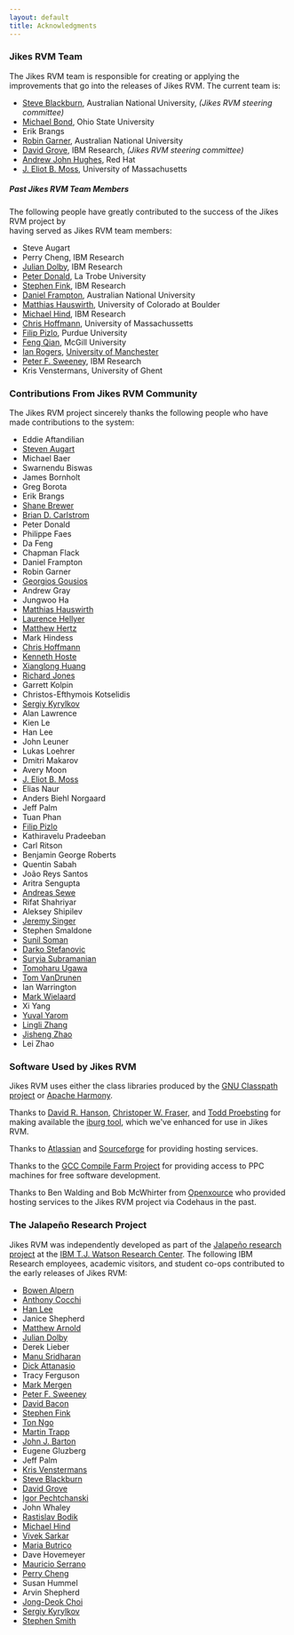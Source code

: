 ```yaml
---
layout: default
title: Acknowledgments
---
```


### Jikes RVM Team

The Jikes RVM team is responsible for creating or applying the improvements that go into the releases of Jikes RVM. The current team is:

- [Steve Blackburn](http://cs.anu.edu.au/~Steve.Blackburn), Australian National University, _(Jikes RVM steering committee)_
- [Michael Bond](http://www.cs.utexas.edu/~mikebond/), Ohio State University
- Erik Brangs
- [Robin Garner](mailto:rgarner@users.sourceforge.net), Australian National University
- [David Grove](http://www.research.ibm.com/people/d/dgrove), IBM Research, _(Jikes RVM steering committee)_
- [Andrew John Hughes](http://fuseyism.com/), Red Hat
- [J. Eliot B. Moss](http://ali-www.cs.umass.edu/~moss), University of Massachusetts

##### Past Jikes RVM Team Members

The following people have greatly contributed to the success of the Jikes RVM project by  
 having served as Jikes RVM team members:

- Steve Augart
- Perry Cheng, IBM Research
- [Julian Dolby](mailto:dolby-oss@users.sourceforge.net), IBM Research
- [Peter Donald](http://www.realityforge.org/), La Trobe University
- [Stephen Fink](http://www.research.ibm.com/people/s/sfink), IBM Research
- [Daniel Frampton](mailto:dframpton-oss@users.sourceforge.net), Australian National University
- [Matthias Hauswirth](http://www.inf.unisi.ch/faculty/hauswirth), University of Colorado at Boulder
- [Michael Hind](http://www.research.ibm.com/people/h/hind), IBM Research
- [Chris Hoffmann](http://ali-www.cs.umass.edu/~hoffmann), University of Massachussetts
- [Filip Pizlo](http://homepage.mac.com/pizlo/), Purdue University
- [Feng Qian](http://www.sable.mcgill.ca/~fqian), McGill University
- [Ian Rogers](http://www.cs.man.ac.uk/~irogers/), [University of Manchester](http://www.manchester.ac.uk/)
- [Peter F. Sweeney](http://www.research.ibm.com/people/p/pfs), IBM Research
- Kris Venstermans, University of Ghent

### Contributions From Jikes RVM Community

The Jikes RVM project sincerely thanks the following people who have made contributions to the system:

- Eddie Aftandilian
- [Steven Augart](http://www.augart.com/)
- Michael Baer
- Swarnendu Biswas
- James Bornholt
- Greg Borota
- Erik Brangs
- [Shane Brewer](http://www.cs.ualberta.ca/~brewer)
- [Brian D. Carlstrom](http://carlstrom.com/)
- Peter Donald
- Philippe Faes
- Da Feng
- Chapman Flack
- Daniel Frampton
- Robin Garner
- [Georgios Gousios](http://istlab.dmst.aueb.gr/~george/)
- Andrew Gray
- Jungwoo Ha
- [Matthias Hauswirth](http://www.inf.unisi.ch/faculty/hauswirth)
- [Laurence Hellyer](http://www.cs.kent.ac.uk/people/rpg/lh243/)
- [Matthew Hertz](http://www-ali.cs.umass.edu/~hertz/)
- Mark Hindess
- [Chris Hoffmann](http://ali-www.cs.umass.edu/~hoffmann)
- [Kenneth Hoste](http://users.elis.ugent.be/~kehoste/)
- [Xianglong Huang](http://www.cs.utexas.edu/users/xlhuang)
- [Richard Jones](http://www.cs.kent.ac.uk/people/staff/rej/)
- Garrett Kolpin
- Christos-Efthymois Kotselidis
- [Sergiy Kyrylkov](http://www.cs.unm.edu/~sergiy)
- Alan Lawrence
- Kien Le
- Han Lee
- John Leuner
- Lukas Loehrer
- Dmitri Makarov
- Avery Moon
- [J. Eliot B. Moss](http://ali-www.cs.umass.edu/~moss)
- Elias Naur
- Anders Biehl Norgaard
- Jeff Palm
- Tuan Phan
- [Filip Pizlo](http://homepage.mac.com/pizlo/)
- Kathiravelu Pradeeban
- Carl Ritson
- Benjamin George Roberts
- Quentin Sabah
- João Reys Santos
- Aritra Sengupta
- [Andreas Sewe](http://www.stg.tu-darmstadt.de/staff/andreas_sewe/)
- Rifat Shahriyar
- Aleksey Shipilev
- [Jeremy Singer](http://www.cs.man.ac.uk/~jsinger/)
- Stephen Smaldone
- [Sunil Soman](http://www.cs.ucsb.edu/~sunils)
- [Darko Stefanovic](http://www.cs.unm.edu/~darko)
- [Suryia Subramanian](http://www.cs.utexas.edu/~suriya/)
- [Tomoharu Ugawa](http://spa.cs.uec.ac.jp/~ugawa/index-e.html)
- [Tom VanDrunen](http://www.cs.purdue.edu/people/vandrutj)
- Ian Warrington
- [Mark Wielaard](http://klomp.org/mark)
- Xi Yang
- [Yuval Yarom](http://www.cs.adelaide.edu.au/~yval/)
- [Lingli Zhang](http://www.cs.ucsb.edu/~lingli_z)
- [Jisheng Zhao](http://www.cs.manchester.ac.uk/apt/people/jzhao/)
- Lei Zhao

### Software Used by Jikes RVM

Jikes RVM uses either the class libraries produced by the [GNU Classpath project](http://www.gnu.org/software/classpath) or [Apache Harmony](http://harmony.apache.org/).

Thanks to [David R. Hanson](http://research.microsoft.com/~drh), [Christoper W. Fraser](http://research.microsoft.com/~cwfraser), and [Todd Proebsting](http://research.microsoft.com/~toddpro) for making available the [iburg tool](http://cs.princeton.edu/software/iburg), which we've enhanced for use in Jikes RVM.

Thanks to [Atlassian](https://www.atlassian.com) and [Sourceforge](http://www.sourceforge.org) for providing hosting services.

Thanks to the [GCC Compile Farm Project](https://gcc.gnu.org/wiki/CompileFarm) for providing access to PPC machines for free software development.

Thanks to Ben Walding and Bob McWhirter from [Openxource](http://openxource.com/) who provided hosting services to the Jikes RVM project via Codehaus in the past.

### The Jalapeño Research Project

Jikes RVM was independently developed as part of the [Jalapeño research project](http://www.research.ibm.com/jalapeno) at the [IBM T.J. Watson Research Center](http://www.research.ibm.com). The following IBM Research employees, academic visitors, and student co-ops contributed to the early releases of Jikes RVM:

- [Bowen Alpern](mailto:alpern@watson.ibm.com)
- [Anthony Cocchi](mailto:tony1@us.ibm.com)
- [Han Lee](http://www.cs.colorado.edu/~hanlee)
- Janice Shepherd
- [Matthew Arnold](http://www.research.rutgers.edu/~marnold)
- [Julian Dolby](mailto:dolby@us.ibm.com)
- Derek Lieber
- [Manu Sridharan](http://www.cs.berkeley.edu/~manu_s)
- [Dick Attanasio](mailto:dicka@us.ibm.com)
- Tracy Ferguson
- [Mark Mergen](mailto:mergen@us.ibm.com)
- [Peter F. Sweeney](http://www.research.ibm.com/people/p/pfs)
- [David Bacon](http://www.research.ibm.com/people/d/dfb)
- [Stephen Fink](http://www.research.ibm.com/people/s/sfink)
- [Ton Ngo](mailto:ton@us.ibm.com)
- [Martin Trapp](mailto:Martin_Trapp@gm.de)
- [John J. Barton](http://www.hpl.hp.com/personal/John_Barton)
- Eugene Gluzberg
- Jeff Palm
- [Kris Venstermans](http://www.elis.ugent.be/~kvenster/research.html)
- [Steve Blackburn](http://cs.anu.edu.au/~Steve.Blackburn)
- [David Grove](http://www.research.ibm.com/people/d/dgrove)
- [Igor Pechtchanski](mailto:igor@watson.ibm.com)
- John Whaley
- [Rastislav Bodik](http://www.cs.berkeley.edu/~bodik)
- [Michael Hind](http://www.research.ibm.com/people/h/hind)
- [Vivek Sarkar](http://www.cs.rice.edu/~vsarkar/)
- [Maria Butrico](mailto:butrico@us.ibm.com)
- Dave Hovemeyer
- [Mauricio Serrano](http://www.intel.com/research/mrl/people/serrano_m.htm)
- [Perry Cheng](http://www.research.ibm.com/people/p/perryche)
- Susan Hummel
- Arvin Shepherd
- [Jong-Deok Choi](http://www.research.ibm.com/people/j/jdchoi)
- [Sergiy Kyrylkov](http://www.cs.unm.edu/~sergiy)
- [Stephen Smith](mailto:stesmith@us.ibm.com)
